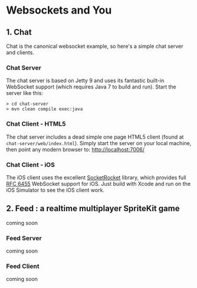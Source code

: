 # Websockets and You

## 1. Chat

Chat is the canonical websocket example, so here's a simple chat server and clients.

### Chat Server

The chat server is based on Jetty 9 and uses its fantastic built-in WebSocket support (which requires Java 7 to build and run).  Start the server like this:

```
> cd chat-server
> mvn clean compile exec:java
```

### Chat Client - HTML5

The chat server includes a dead simple one page HTML5 client (found at `chat-server/web/index.html`).  Simply start the server on your local machine, then point any modern browser to: <http://localhost:7006/>

### Chat Client - iOS

The iOS client uses the excellent [SocketRocket](https://github.com/square/SocketRocket) library, which provides full [RFC 6455](http://tools.ietf.org/html/rfc6455) WebSocket support for iOS.  Just build with Xcode and run on the iOS Simulator to see the iOS client work.

## 2. Feed : a realtime multiplayer SpriteKit game

coming soon

### Feed Server

coming soon

### Feed Client

coming soon